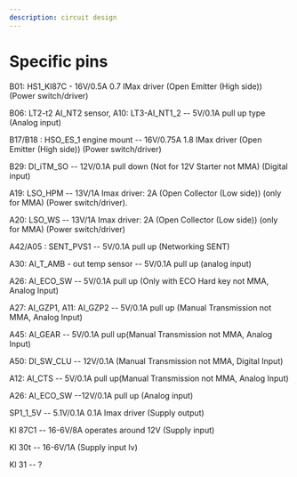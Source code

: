 ```yaml
---
description: circuit design
---
```


# Specific pins

B01: HS1\_Kl87C  - 16V/0.5A  0.7 IMax driver (Open Emitter (High side))  (Power switch/driver)

B06: LT2-t2 AI\_NT2 sensor,  A10: LT3-AI\_NT1\_2 -- 5V/0.1A pull up type  (Analog input)

B17/B18  : HSO\_ES\_1 engine mount -- 16V/0.75A  1.8 IMax driver (Open Emitter (High side)) (Power switch/driver)

B29: DI\_iTM\_SO                               -- 12V/0.1A pull down (Not for 12V Starter not MMA) (Digital input)

A19: LSO\_HPM                                  --  13V/1A   Imax driver: 2A (Open Collector (Low side)) (only for MMA) (Power switch/driver).

A20: LSO\_WS                                   --  13V/1A   Imax driver: 2A (Open Collector (Low side)) (only for MMA) (Power switch/driver)

A42/A05 : SENT\_PVS1                    -- 5V/0.1A pull up (Networking SENT)

A30: AI\_T\_AMB - out temp sensor -- 5V/0.1A pull up  (analog input)

A26: AI\_ECO\_SW                             -- 5V/0.1A pull up (Only with ECO Hard key not MMA, Analog Input)&#x20;

A27: AI\_GZP1, A11: AI\_GZP2           -- 5V/0.1A pull up (Manual Transmission not MMA, Analog Input)&#x20;

A45: AI\_GEAR                                  -- 5V/0.1A pull up(Manual Transmission not MMA, Analog Input)&#x20;

A50: DI\_SW\_CLU                             -- 12V/0.1A (Manual Transmission not MMA, Digital Input)&#x20;

A12: AI\_CTS                                     -- 5V/0.1A pull up(Manual Transmission not MMA, Analog Input)&#x20;

A26: AI\_ECO\_SW                             --12V/0.1A pull up (Analog input)

SP1\_1\_5V                                          -- 5.1V/0.1A  0.1A Imax driver (Supply output)

Kl 87C1                                           -- 16-6V/8A  operates around 12V (Supply input)

Kl 30t                                              --  16-6V/1A (Supply input lv)

Kl 31                                                -- ?

